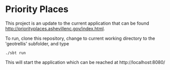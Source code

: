 Priority Places
============

This project is an update to the current application that can be found http://priorityplaces.ashevillenc.gov/index.html. 

To run, clone this repository, change to current working directory to the 'geotrellis' subfolder, and type 

```console
./sbt run
```

This will start the application which can be reached at http://localhost:8080/ 
